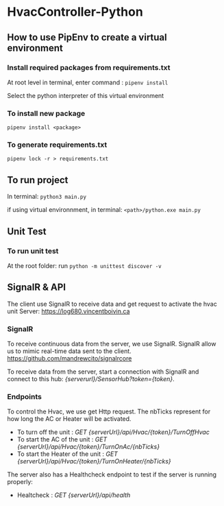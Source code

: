 
# HvacController-Python

## How to use PipEnv to create a virtual environment
### Install required packages from requirements.txt
At root level in terminal, enter command : ```pipenv install```

Select the python interpreter of this virtual environment
### To install new package
```pipenv install <package>```

### To generate requirements.txt
```pipenv lock -r > requirements.txt```

## To run project
In terminal: ```python3 main.py```

if using virtual environnment, in terminal: ```<path>/python.exe main.py```


## Unit Test

### To run unit test
At the root folder: run ```python -m unittest discover -v```

## SignalR & API
The client use SignalR to receive data and get request to activate the hvac unit Server: https://log680.vincentboivin.ca


### SignalR
To receive continuous data from the server, we use SignalR. SignalR allow us to mimic real-time data sent to the client. https://github.com/mandrewcito/signalrcore

To receive data from the server, start a connection with SignalR and connect to this hub: *{serverurl}/SensorHub?token={token}*.

### Endpoints
To control the Hvac, we use get Http request. The nbTicks represent for how long the AC or Heater will be activated.

- To turn off the unit : *GET {serverUrl}/api/Hvac/{token}/TurnOffHvac*
- To start the AC of the unit : *GET {serverUrl}/api/Hvac/{token}/TurnOnAc/{nbTicks}*
- To start the Heater of the unit : *GET {serverUrl}/api/Hvac/{token}/TurnOnHeater/{nbTicks}*

The server also has a Healthcheck endpoint to test if the server is running properly:
- Healtcheck : *GET {serverUrl}/api/health*

